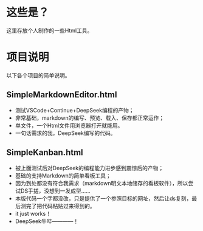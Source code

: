 # 这些是？

这里存放个人制作的一些Html工具。

# 项目说明

以下各个项目的简单说明。

## SimpleMarkdownEditor.html
- 测试VSCode+Continue+DeepSeek编程的产物；
- 非常基础，markdown的编写、预览、载入、保存都正常运作；
- 单文件，一个Html文件用浏览器打开就能用。
- 一句话需求的我，DeepSeek编写的代码。

## SimpleKanban.html
- 被上面测试后对DeepSeek的编程能力进步感到震惊后的产物；
- 基础的支持Markdown的简单看板工具；
- 因为到处都没有符合我需求（markdown明文本地储存的看板软件），所以尝试DS手搓，没想到一发成型……
- 本版代码一个字都没改，只是提供了一个参照目标的网址，然后让ds复刻，最后测完了把代码粘贴过来得到的。
- it just works！
- DeepSeek牛哔————！
